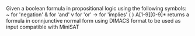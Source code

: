 Given a boolean formula in propositional logic using the following symbols:
  ~ for 'negation'
  & for 'and'
  v for 'or'
  -> for 'implies'
  ( )
  A[1-9][0-9]*
returns a formula in connjunctive normal form using DIMACS format to be used as input compatible with MiniSAT
